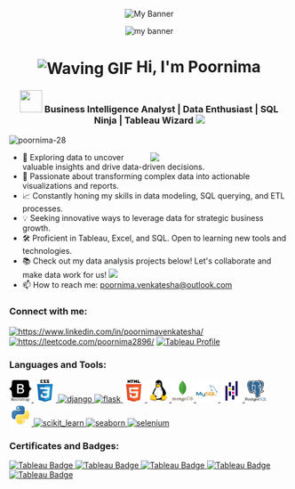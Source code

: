 <p align="center">
  <img src="https://user-images.githubusercontent.com/74038190/240304586-d48893bd-0757-481c-8d7e-ba3e163feae7.png" alt="My Banner">
</p>

<p align="center">
<img width="200" height="200" src="https://res.cloudinary.com/practicaldev/image/fetch/s--PurSF_jJ--/c_imagga_scale,f_auto,fl_progressive,h_420,q_66,w_1000/https://dev-to-uploads.s3.amazonaws.com/i/h9hrqci095gjctvz9pmz.gif" alt="my banner">
</p>
<h1 align="center"><img width = "80" height = "80" src="https://user-images.githubusercontent.com/74038190/241763891-7bb1e704-6026-48f9-8435-2f4d40101348.gif" alt="Waving GIF" style="vertical-align: middle;"> Hi, I'm Poornima</h1>
<h3 align="center"><img width = "40" height ="40" src = "https://user-images.githubusercontent.com/74038190/216656993-2f7ade25-348a-4925-95a8-fba437ed9bcd.gif"> Business Intelligence Analyst | Data Enthusiast | SQL Ninja | Tableau Wizard <img width = "40" heigth = "40" src = "https://user-images.githubusercontent.com/74038190/243078651-2c0eef4b-7b75-42bd-9722-4bea97a2d532.gif"></h3>

<p align="left"> <img src="https://komarev.com/ghpvc/?username=poornima-28&label=Profile%20views&color=0e75b6&style=flat" alt="poornima-28" /> </p>
<img align= "right" alit ="coder" width = "250" src = https://camo.githubusercontent.com/b7e84cd7df9d883ebab3618b73506c04d2b867b5249291268930f0ab1f02e2e2/68747470733a2f2f7265732e636c6f7564696e6172792e636f6d2f70726163746963616c6465762f696d6167652f66657463682f732d2d32625a496a5047432d2d2f635f6c696d6974253243665f6175746f253243666c5f70726f6772657373697665253243715f3636253243775f3838302f68747470733a2f2f6465762d746f2d75706c6f6164732e73332e616d617a6f6e6177732e636f6d2f692f64347476756b6274356d726133376376776b6c6b2e676966>


- 🔭 Exploring data to uncover valuable insights and drive data-driven decisions.
- 🎯 Passionate about transforming complex data into actionable visualizations and reports.
- 📈 Constantly honing my skills in data modeling, SQL querying, and ETL processes.
- 💡 Seeking innovative ways to leverage data for strategic business growth.
- 🛠️ Proficient in Tableau, Excel, and SQL. Open to learning new tools and technologies.
- 📚 Check out my data analysis projects below! Let's collaborate and make data work for us! <img widht = "25" height = "20" src = "https://user-images.githubusercontent.com/74038190/243199547-42077049-1939-493e-9a19-47ca5db36643.gif"> 
- 📫 How to reach me: [poornima.venkatesha@outlook.com](poornima.venkatesha@outlook.com)

<h3 align="left">Connect with me:</h3>
<p align="left">
<a href="https://linkedin.com/in/https://www.linkedin.com/in/poornimavenkatesha/" target="blank"><img align="center" src="https://raw.githubusercontent.com/rahuldkjain/github-profile-readme-generator/master/src/images/icons/Social/linked-in-alt.svg" alt="https://www.linkedin.com/in/poornimavenkatesha/" height="30" width="40" /></a>
<a href="https://www.leetcode.com/https://leetcode.com/poornima2896/" target="blank"><img align="center" src="https://raw.githubusercontent.com/rahuldkjain/github-profile-readme-generator/master/src/images/icons/Social/leet-code.svg" alt="https://leetcode.com/poornima2896/" height="30" width="40" /></a>
<a href="https://public.tableau.com/app/profile/poornima7699" target="_blank"><img align="center" src="https://www.svgrepo.com/show/354428/tableau-icon.svg" alt="Tableau Profile" height="30" width="30" /></a>
</p>


<h3 align="left">Languages and Tools:</h3>
<p align="left"> <a href="https://getbootstrap.com" target="_blank" rel="noreferrer"> <img src="https://raw.githubusercontent.com/devicons/devicon/master/icons/bootstrap/bootstrap-plain-wordmark.svg" alt="bootstrap" width="40" height="40"/> </a> <a href="https://www.w3schools.com/css/" target="_blank" rel="noreferrer"> <img src="https://raw.githubusercontent.com/devicons/devicon/master/icons/css3/css3-original-wordmark.svg" alt="css3" width="40" height="40"/> </a> <a href="https://www.djangoproject.com/" target="_blank" rel="noreferrer"> <img src="https://cdn.worldvectorlogo.com/logos/django.svg" alt="django" width="40" height="40"/> </a> <a href="https://flask.palletsprojects.com/" target="_blank" rel="noreferrer"> <img src="https://www.vectorlogo.zone/logos/pocoo_flask/pocoo_flask-icon.svg" alt="flask" width="40" height="40"/> </a> <a href="https://www.w3.org/html/" target="_blank" rel="noreferrer"> <img src="https://raw.githubusercontent.com/devicons/devicon/master/icons/html5/html5-original-wordmark.svg" alt="html5" width="40" height="40"/> </a> <a href="https://www.linux.org/" target="_blank" rel="noreferrer"> <img src="https://raw.githubusercontent.com/devicons/devicon/master/icons/linux/linux-original.svg" alt="linux" width="40" height="40"/> </a> <a href="https://www.mongodb.com/" target="_blank" rel="noreferrer"> <img src="https://raw.githubusercontent.com/devicons/devicon/master/icons/mongodb/mongodb-original-wordmark.svg" alt="mongodb" width="40" height="40"/> </a> <a href="https://www.mysql.com/" target="_blank" rel="noreferrer"> <img src="https://raw.githubusercontent.com/devicons/devicon/master/icons/mysql/mysql-original-wordmark.svg" alt="mysql" width="40" height="40"/> </a> <a href="https://pandas.pydata.org/" target="_blank" rel="noreferrer"> <img src="https://raw.githubusercontent.com/devicons/devicon/2ae2a900d2f041da66e950e4d48052658d850630/icons/pandas/pandas-original.svg" alt="pandas" width="40" height="40"/> </a> <a href="https://www.postgresql.org" target="_blank" rel="noreferrer"> <img src="https://raw.githubusercontent.com/devicons/devicon/master/icons/postgresql/postgresql-original-wordmark.svg" alt="postgresql" width="40" height="40"/> </a> <a href="https://www.python.org" target="_blank" rel="noreferrer"> <img src="https://raw.githubusercontent.com/devicons/devicon/master/icons/python/python-original.svg" alt="python" width="40" height="40"/> </a> <a href="https://scikit-learn.org/" target="_blank" rel="noreferrer"> <img src="https://upload.wikimedia.org/wikipedia/commons/0/05/Scikit_learn_logo_small.svg" alt="scikit_learn" width="40" height="40"/> </a> <a href="https://seaborn.pydata.org/" target="_blank" rel="noreferrer"> <img src="https://seaborn.pydata.org/_images/logo-mark-lightbg.svg" alt="seaborn" width="40" height="40"/> </a> <a href="https://www.selenium.dev" target="_blank" rel="noreferrer"> <img src="https://raw.githubusercontent.com/detain/svg-logos/780f25886640cef088af994181646db2f6b1a3f8/svg/selenium-logo.svg" alt="selenium" width="40" height="40"/> </a> </p>

<h3 align="left">Certificates and Badges:</h3>
<a href="https://www.credly.com/badges/6a3466ba-1763-4a2f-814a-88d2a5f4fda6" target="_blank">
  <img src="https://images.credly.com/size/680x680/images/0e568f74-68e2-404e-ae25-d67fa0b5c848/Author-600X600.png" alt="Tableau Badge" height="100" width="100">
</a>
<a href="https://www.credly.com/badges/0269c8b8-3b82-4dbf-af05-fac2bcb86155" target="_blank">
  <img src="https://images.credly.com/size/680x680/images/c08e3457-8b19-4ddc-ab89-1a5d2aa587c1/Consumer-600X600.png" alt="Tableau Badge" height="100" width="100">
</a>
<a href="https://www.credly.com/badges/4b9a4b42-111b-4ac7-a99d-12d955c8f171" target="_blank">
  <img src="https://images.credly.com/size/680x680/images/ca22848a-1a06-4a06-9287-c1cfb6636626/Designer-600X600.png" alt="Tableau Badge" height="100" width="100">
</a>
<a href="https://www.hackerrank.com/certificates/d30c9a6e283b" target="_blank">
  <img src="https://i.imgur.com/pTr0e5U.png" alt="Tableau Badge" height="100" width="100">
</a>
<a href="https://www.hackerrank.com/certificates/19bf2fc3fd03" target="_blank">
  <img src="https://i.imgur.com/jJqbzcs.png" alt="Tableau Badge" height="100" width="100">
</a>
